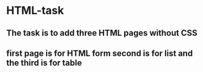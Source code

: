 # HTML-task

## The task is to add three HTML pages without CSS 

## first page is for HTML form second is for list and the third is for table